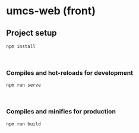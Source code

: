 # umcs-web (front)

## Project setup

```
npm install
```

<br>

### Compiles and hot-reloads for development

```
npm run serve
```

<br>

### Compiles and minifies for production

```
npm run build
```
